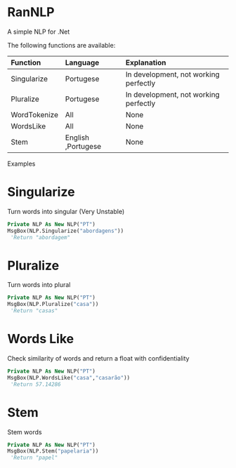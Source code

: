 # RanNLP

A simple NLP for .Net 

The following functions are available:

| Function            | Language    | Explanation                                                             |
|:-----------------------|:------------|:------------------------------------------------------------------------|
| Singularize            | Portugese         |  In development, not working perfectly |
| Pluralize     | Portugese         |   In development, not working perfectly |
| WordTokenize     | All         |   None |
| WordsLike     | All         |   None |
| Stem     | English ,Portugese       |   None |


Examples

# Singularize
Turn words into singular (Very Unstable)

```vb
Private NLP As New NLP("PT")
MsgBox(NLP.Singularize("abordagens"))
 'Return "abordagem"
```

# Pluralize
Turn words into plural

```vb
Private NLP As New NLP("PT")
MsgBox(NLP.Pluralize("casa"))
 'Return "casas"
```
# Words Like
Check similarity of words and return a float with confidentiality

```vb
Private NLP As New NLP("PT")
MsgBox(NLP.WordsLike("casa","casarão"))
 'Return 57.14286
```

# Stem

Stem words
```vb
Private NLP As New NLP("PT")
MsgBox(NLP.Stem("papelaria"))
 'Return "papel"
```
